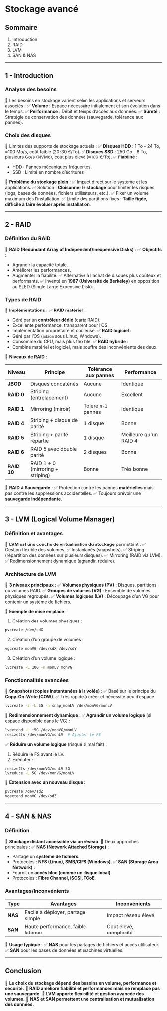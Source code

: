 # Stockage avancé

## **Sommaire**

1. Introduction
2. RAID
3. LVM
4. SAN & NAS

---

## **1 - Introduction**

### **Analyse des besoins**

📌 Les besoins en stockage varient selon les applications et serveurs associés :
✅ **Volume** : Espace nécessaire initialement et son évolution dans le temps.
✅ **Performance** : Débit et temps d’accès aux données.
✅ **Sûreté** : Stratégie de conservation des données (sauvegarde, tolérance aux pannes).

### **Choix des disques**

📌 Limites des supports de stockage actuels :
✅ **Disques HDD** : 1 To - 24 To, ≈100 Mo/s, coût faible (20-30 €/To).
✅ **Disques SSD** : 250 Go - 8 To, plusieurs Go/s (NVMe), coût plus élevé (≈100 €/To).
✅ **Fiabilité** :

- HDD : Pannes mécaniques fréquentes.
- SSD : Limité en nombre d’écritures.

📌 **Problème du stockage plein** :
✅ Impact direct sur le système et les applications.
✅ Solution : **Cloisonner le stockage** pour limiter les risques (logs, bases de données, fichiers utilisateurs, etc.).
✅ Fixer un volume maximum dès l’installation.
✅ Limite des partitions fixes : **Taille figée, difficile à faire évoluer après installation**.

---

## **2 - RAID**

### **Définition du RAID**

📌 **RAID (Redundant Array of Independent/Inexpensive Disks)** :
✅ **Objectifs** :

- Agrandir la capacité totale.
- Améliorer les performances.
- Augmenter la fiabilité.
  ✅ Alternative à l'achat de disques plus coûteux et performants.
  ✅ Inventé en **1987 (Université de Berkeley)** en opposition au SLED (Single Large Expensive Disk).

### **Types de RAID**

📌 **Implémentations** :
✅ **RAID matériel** :

- Géré par un **contrôleur dédié** (carte RAID).
- Excellente performance, transparent pour l’OS.
- Implémentation propriétaire et coûteuse.
  ✅ **RAID logiciel** :
- Géré par l’OS (`mdadm` sous Linux, Windows).
- Consomme du CPU, mais plus flexible.
  ✅ **RAID hybride** :
- Combine matériel et logiciel, mais souffre des inconvénients des deux.

📌 **Niveaux de RAID** :

| Niveau      | Principe                          | Tolérance aux pannes | Performance            |
| ----------- | --------------------------------- | -------------------- | ---------------------- |
| **JBOD**    | Disques concaténés                | Aucune               | Identique              |
| **RAID 0**  | Striping (entrelacement)          | Aucune               | Excellent              |
| **RAID 1**  | Mirroring (miroir)                | Tolère `n-1` pannes  | Identique              |
| **RAID 4**  | Striping + disque de parité       | 1 disque             | Bonne                  |
| **RAID 5**  | Striping + parité répartie        | 1 disque             | Meilleure qu'un RAID 4 |
| **RAID 6**  | RAID 5 avec double parité         | 2 disques            | Bonne                  |
| **RAID 10** | RAID 1 + 0 (mirroring + striping) | Bonne                | Très bonne             |

📌 **RAID ≠ Sauvegarde** :
✅ Protection contre les pannes **matérielles** mais pas contre les suppressions accidentelles.
✅ Toujours prévoir une **sauvegarde indépendante**.

---

## **3 - LVM (Logical Volume Manager)**

### **Définition et avantages**

📌 **LVM est une couche de virtualisation du stockage** permettant :
✅ Gestion flexible des volumes.
✅ Instantanés (snapshots).
✅ Striping (répartition des données sur plusieurs disques).
✅ Mirroring (RAID via LVM).
✅ Redimensionnement dynamique (agrandir, réduire).

### **Architecture de LVM**

📌 **3 niveaux principaux** :
✅ **Volumes physiques (PV)** : Disques, partitions ou volumes RAID.
✅ **Groupes de volumes (VG)** : Ensemble de volumes physiques regroupés.
✅ **Volumes logiques (LV)** : Découpage d’un VG pour contenir un système de fichiers.

📌 **Exemple de mise en place** :

1. Création des volumes physiques :

```bash
pvcreate /dev/sdX
```

2. Création d’un groupe de volumes :

```bash
vgcreate monVG /dev/sdX /dev/sdY
```

3. Création d’un volume logique :

```bash
lvcreate -L 10G -n monLV monVG
```

### **Fonctionnalités avancées**

📌 **Snapshots (copies instantanées à la volée)** :
✅ Basé sur le principe du **Copy-On-Write (COW)**.
✅ Très rapide à créer et nécessite peu d’espace.

```bash
lvcreate -s -L 5G -n snap_monLV /dev/monVG/monLV
```

📌 **Redimensionnement dynamique** :
✅ **Agrandir un volume logique** (si espace disponible dans le VG) :

```bash
lvextend -L +5G /dev/monVG/monLV
resize2fs /dev/monVG/monLV  # Ajuster le FS
```

✅ **Réduire un volume logique** (risqué si mal fait) :

1. Réduire le FS avant le LV.
2. Exécuter :

```bash
resize2fs /dev/monVG/monLV 5G
lvreduce -L 5G /dev/monVG/monLV
```

📌 **Extension avec un nouveau disque** :

```bash
pvcreate /dev/sdZ
vgextend monVG /dev/sdZ
```

---

## **4 - SAN & NAS**

### **Définition**

📌 **Stockage distant accessible via un réseau**.
📌 Deux approches principales :
✅ **NAS (Network Attached Storage)** :

- Partage un **système de fichiers**.
- Protocoles : **NFS (Linux), SMB/CIFS (Windows)**.
  ✅ **SAN (Storage Area Network)** :
- Fournit un **accès bloc (comme un disque local)**.
- Protocoles : **Fibre Channel, iSCSI, FCoE**.

### **Avantages/Inconvénients**

| Type    | Avantages                         | Inconvénients          |
| ------- | --------------------------------- | ---------------------- |
| **NAS** | Facile à déployer, partage simple | Impact réseau élevé    |
| **SAN** | Haute performance, faible latence | Coût élevé, complexité |

📌 **Usage typique** :
✅ **NAS** pour les partages de fichiers et accès utilisateur.
✅ **SAN** pour les bases de données et machines virtuelles.

---

## **Conclusion**

📌 **Le choix du stockage dépend des besoins en volume, performance et sécurité.**
📌 **RAID améliore fiabilité et performances mais ne remplace pas une sauvegarde.**
📌 **LVM apporte flexibilité et gestion avancée des volumes.**
📌 **NAS et SAN permettent une centralisation et mutualisation des données.**



